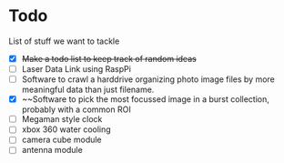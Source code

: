 Todo
====

List of stuff we want to tackle

* [x] ~~Make a todo list to keep track of random ideas~~
* [ ] Laser Data Link using RaspPi
* [ ] Software to crawl a harddrive organizing photo image files by more meaningful data than just filename.
* [x] ~~Software to pick the most focussed image in a burst collection, probably with a common ROI
* [ ] Megaman style clock
* [ ] xbox 360 water cooling
* [ ] camera cube module
* [ ] antenna module
